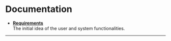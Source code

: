 # Documentation

* [**Requirements**](Requirements)<br>
The initial idea of the user and system functionalities.<br>
<hr>
